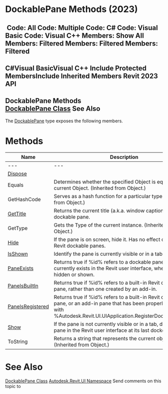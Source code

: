# DockablePane Methods (2023)

﻿
 Code: All Code: Multiple Code: C# Code: Visual Basic Code: Visual C++  Members: Show All Members: Filtered Members: Filtered Members: Filtered   
---  
C#Visual BasicVisual C++
Include Protected MembersInclude Inherited Members
Revit 2023 API  
---  
DockablePane Methods  
[DockablePane Class](671f5ed0-09af-face-532f-72d214131cda.md "DockablePane Class") See Also  
---  
The [DockablePane](671f5ed0-09af-face-532f-72d214131cda.md "DockablePane Class") type exposes the following members.
# Methods
| Name | Description |
| --- | --- |
| --- | --- | --- |
| [Dispose](0b2603ee-5d51-fd12-0af9-ccfa907d2667.md "Dispose Method") |
| Equals | Determines whether the specified Object is equal to the current Object. (Inherited from Object.) |
| GetHashCode | Serves as a hash function for a particular type.  (Inherited from Object.) |
| [GetTitle](1c33c74a-d6fe-abd6-4bed-10034d447e95.md "GetTitle Method") | Returns the current title (a.k.a. window caption) of the dockable pane. |
| GetType | Gets the Type of the current instance. (Inherited from Object.) |
| [Hide](b7e07918-5431-1af5-cc86-ce0569dc3f6b.md "Hide Method") | If the pane is on screen, hide it. Has no effect on built-in Revit dockable panes. |
| [IsShown](bdf835cc-4bf1-2b78-4b3c-d807fedbbde3.md "IsShown Method") | Identify the pane is currently visible or in a tab. |
| [PaneExists](113303aa-57ec-67d2-a5aa-76a1ad7ebeea.md "PaneExists Method") | Returns true if %id% refers to a dockable pane window that currently exists in the Revit user interface, whether it's hidden or shown. |
| [PaneIsBuiltIn](32ae2a70-3acd-a83c-864c-4e92a3352bbd.md "PaneIsBuiltIn Method") | Returns true if %id% refers to a built-in Revit dockable pane, rather than one created by an add-in. |
| [PaneIsRegistered](058ac1e7-900e-f310-e17a-d1eba04976e0.md "PaneIsRegistered Method") | Returns true if %id% refers to a built-in Revit dockable pane, or an add-in pane that has been properly registered with %Autodesk.Revit.UI.UIApplication.RegisterDockablePane%. |
| [Show](023ec0ac-85aa-1ec3-fb0f-9747db237e2a.md "Show Method") | If the pane is not currently visible or in a tab, display the pane in the Revit user interface at its last docked location. |
| ToString | Returns a string that represents the current object. (Inherited from Object.) |

# See Also
[DockablePane Class](671f5ed0-09af-face-532f-72d214131cda.md "DockablePane Class")
[Autodesk.Revit.UI Namespace](e86fd90a-8957-02a6-da7f-ced248966e3e.md "Autodesk.Revit.UI Namespace")
Send comments on this topic to 